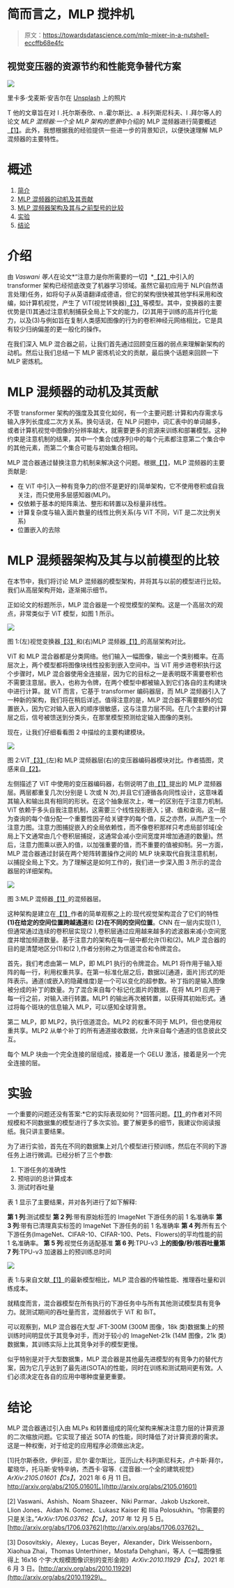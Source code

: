 # 简而言之，MLP 搅拌机

> 原文：<https://towardsdatascience.com/mlp-mixer-in-a-nutshell-eccffb68e4fc>

## 视觉变压器的资源节约和性能竞争替代方案

![](img/c7cf5d8647d22fe92f01a7340e829f55.png)

里卡多·戈麦斯·安吉尔在 [Unsplash](https://unsplash.com?utm_source=medium&utm_medium=referral) 上的照片

T 他的文章旨在对 I .托尔斯泰欣、n .霍尔斯比、a .科列斯尼科夫、l .拜尔等人的论文 *MLP 混频器:一个全 MLP 架构的愿景*中介绍的 MLP 混频器进行简要概述[【1】](#4bce)。此外，我想根据我的经验提供一些进一步的背景知识，以便快速理解 MLP 混频器的主要特性。

# 概述

1.  [简介](#7b75)
2.  [MLP 混频器的动机及其贡献](#033b)
3.  [MLP 混频器架构及其与之前型号的比较](#81a8)
4.  [实验](#0b1a)
5.  [结论](#b9a7)

# 介绍

由 *Vaswani 等人*在论文*“注意力是你所需要的一切】*[【2】](#3004)中引入的 transformer 架构已经彻底改变了机器学习领域。虽然它最初应用于 NLP(自然语言处理)任务，如将句子从英语翻译成德语，但它的架构很快被其他学科采用和改编，如计算机视觉，产生了 ViT(视觉转换器)[【3】](#d6c9)等模型。其中，变换器的主要优势是(1)其通过注意机制捕获全局上下文的能力，(2)其用于训练的高并行化能力，以及(3)与例如旨在复制人类感知图像的行为的卷积神经元网络相比，它是具有较少归纳偏差的更一般化的操作。

在我们深入 MLP 混合器之前，让我们首先通过回顾变压器的弱点来理解新架构的动机。然后让我们总结一下 MLP 密炼机论文的贡献，最后换个话题来回顾一下 MLP 密炼机。

# MLP 混频器的动机及其贡献

不管 transformer 架构的强度及其变化如何，有一个主要问题:计算和内存需求与输入序列长度成二次方关系。换句话说，在 NLP 问题中，词汇表中的单词越多，或者计算机视觉中图像的分辨率越大，就需要更多的资源来训练和部署模型。这种约束是注意机制的结果，其中一个集合(或序列)中的每个元素都注意第二个集合中的其他元素，而第二个集合可能与初始集合相同。

MLP 混合器通过替换注意力机制来解决这个问题。根据[【1】](#4bce)，MLP 混频器的主要贡献是:

*   在 ViT 中引入一种有竞争力的(但不是更好的)简单架构，它不使用卷积或自我关注，而只使用多层感知器(MLP)。
*   仅依赖于基本的矩阵乘法、整形和转置以及标量非线性。
*   计算复杂度与输入面片数量的线性比例关系(与 ViT 不同，ViT 是二次比例关系)
*   位置嵌入的去除

# MLP 混频器架构及其与以前模型的比较

在本节中，我们将讨论 MLP 混频器的模型架构，并将其与以前的模型进行比较。我们从高层架构开始，逐渐揭示细节。

正如论文的标题所示，MLP 混合器是一个视觉模型的架构。这是一个高层次的观点，非常类似于 ViT 模型，如图 1 所示。

![](img/bd6e15e647d5856b173c0b4712953e71.png)

图 1:(左)视觉变换器[【3】](#d6c9)和(右)MLP 混频器[【1】](#4bce)的高层架构对比。

ViT 和 MLP 混合器都是分类网络。他们输入一幅图像，输出一个类别概率。在高层次上，两个模型都将图像块线性投影到嵌入空间中。当 ViT 用步进卷积执行这个步骤时，MLP 混合器使用全连接层，因为它的目标之一是表明既不需要卷积也不需要注意层。嵌入，也称为令牌，在两个模型中都被输入到它们各自的主构建块中进行计算。就 ViT 而言，它基于 transformer 编码器层，而 MLP 混频器引入了一种新的架构，我们将在稍后详述。值得注意的是，MLP 混合器不需要额外的位置嵌入，因为它对输入嵌入的顺序很敏感，这与注意力层不同。在几个主要的计算层之后，信号被馈送到分类头，在那里模型预测给定输入图像的类别。

现在，让我们仔细看看图 2 中描绘的主要构建模块。

![](img/282c8bb1a3073860a1f92432ff65b07e.png)

图 2:ViT[【3】](#d6c9)(左)和 MLP 混频器层(右)的变压器编码器模块对比。作者插图，灵感来自[【2】](#3004)。

左侧描述了 ViT 中使用的变压器编码器，右侧说明了由[【1】](#4bce)提出的 MLP 混频器层。两层都重复几次(分别是 L 次或 N 次),并且它们遵循各向同性设计，这意味着其输入和输出具有相同的形状。在这个抽象层次上，唯一的区别在于注意力机制。ViT 依赖于多头自我注意机制，这需要三个线性投影嵌入；键、值和查询。这一层为查询的每个值分配一个重要性因子给关键字的每个值，反之亦然，从而产生一个注意力图。注意力图捕捉嵌入的全局依赖性，而不像卷积那样只考虑局部邻域(全局上下文通常由几个卷积层捕捉，这通常会减小空间宽度并增加通道的数量)。然后，注意力图乘以嵌入的值，以加强重要的值，而不重要的值被抑制。另一方面，MLP 混合器通过封装在两个矩阵转置操作之间的 MLP 块来取代自我注意机制，以捕捉全局上下文。为了理解这是如何工作的，我们进一步深入图 3 所示的混合器层的详细架构。

![](img/a8a7ad0d37c49e1ab113d51ae4f8161d.png)

图 3:MLP 混频器[【1】](#4bce)的混频器层。

这种架构是建立在[【1】](#4bce)作者的简单观察之上的:现代视觉架构混合了它们的特性 **(1)在给定的空间位置跨越通道**和 **(2)在不同的空间位置**。CNN 在一层内实现(1 ),但通常通过连续的卷积层实现(2 ),卷积层通过应用越来越多的滤波器来减小空间宽度并增加频道数量。基于注意力的架构在每一层中都允许(1)和(2)。MLP 混合器的目的是清楚地区分(1)和(2 ),作者分别称之为信道混合和令牌混合。

首先，我们考虑由第一 MLP，即 MLP1 执行的令牌混合。MLP1 将作用于输入矩阵的每一行，利用权重共享。在第一标准化层之后，数据以[通道，面片]形式的矩阵表示。通道(或嵌入的隐藏维度)是一个可以变化的超参数。补丁指的是输入图像被分成的补丁的数量。为了混合来自每个标记化面片的数据，在将 MLP1 应用于每一行之前，对输入进行转置。MLP1 的输出再次被转置，以获得其初始形式。通过将每个斑块的信息输入 MLP，可以感知全球背景。

第二 MLP，即 MLP2，执行信道混合。MLP2 的权重不同于 MLP1，但也使用权重共享。MLP2 从单个补丁的所有通道接收数据，允许来自每个通道的信息彼此交互。

每个 MLP 块由一个完全连接的层组成，接着是一个 GELU 激活，接着是另一个完全连接的层。

# 实验

一个重要的问题还没有答案:*它的实际表现如何？*回答问题。[【1】](#4bce)的作者对不同规模和不同数据集的模型进行了多次实验。要了解更多的细节，我建议你阅读报纸。我只讲主要结果。

为了进行实验，首先在不同的数据集上对几个模型进行预训练，然后在不同的下游任务上进行微调。已经分析了三个参数:

1.  下游任务的准确性
2.  预培训的总计算成本
3.  测试时吞吐量

表 1 显示了主要结果，并对各列进行了如下解释:

**第 1 列**:测试模型
**第 2 列**:带有原始标签的 ImageNet 下游任务的前 1 名准确率
**第 3 列**:带有已清理真实标签的 ImageNet 下游任务的前 1 名准确率
**第 4 列**:所有五个下游任务(ImageNet、CIFAR-10、CIFAR-100、Pets、Flowers)的平均性能的前 1 名准确率。
**第 5 列**:视觉任务适配基准
**第 6 列**:TPU-v3
**上的图像/秒/核吞吐量第 7 列**:TPU-v3 加速器上的预训练总时间

![](img/211d5e5e3e8231c8f6387e330c87c717.png)

表 1:与来自文献[【1】](#4bce)的最新模型相比，MLP 混合器的传输性能、推理吞吐量和训练成本。

就精度而言，混合器模型在所有执行的下游任务中与所有其他测试模型具有竞争力。就测试期间的吞吐量而言，混频器优于 ViT 和 BiT。

可以观察到，MLP 混合器在大型 JFT-300M (300M 图像，18k 类)数据集上的预训练时间明显优于其竞争对手，而对于较小的 ImageNet-21k (14M 图像，21k 类)数据集，其训练实际上比其竞争对手的模型更慢。

似乎特别是对于大型数据集，MLP 混合器是其他最先进模型的有竞争力的替代方案，因为它几乎达到了最先进(SOTA)的性能，同时在训练和测试期间更有效。人们必须决定在各自的应用中哪种度量更重要。

# 结论

MLP 混合器通过引入由 MLPs 和转置组成的简化架构来解决注意力层的计算资源的二次缩放问题。它实现了接近 SOTA 的性能，同时降低了对计算资源的需求。这是一种权衡，对于给定的应用程序必须做出决定。

[1]托尔斯泰欣，伊利亚，尼尔·霍尔斯比，亚历山大·科列斯尼科夫，卢卡斯·拜尔，翟晓华，托马斯·安特辛纳，杰西卡·容等.《混音器:一个全的建筑视觉》*ArXiv:2105.01601【Cs】*，2021 年 6 月 11 日。http://arxiv.org/abs/2105.01601[。](http://arxiv.org/abs/2105.01601)

[2] Vaswani、Ashish、Noam Shazeer、Niki Parmar、Jakob Uszkoreit、Llion Jones、Aidan N. Gomez、Lukasz Kaiser 和 Illia Polosukhin。“你需要的只是关注。”*ArXiv:1706.03762【Cs】*，2017 年 12 月 5 日。[http://arxiv.org/abs/1706.03762](http://arxiv.org/abs/1706.03762)。

[3] Dosovitskiy，Alexey，Lucas Beyer，Alexander，Dirk Weissenborn，Xiaohua Zhai，Thomas Unterthiner，Mostafa Dehghani，等人《一幅图像抵得上 16x16 个字:大规模图像识别的变形金刚》*ArXiv:2010.11929【Cs】*，2021 年 6 月 3 日。[http://arxiv.org/abs/2010.11929](http://arxiv.org/abs/2010.11929)。